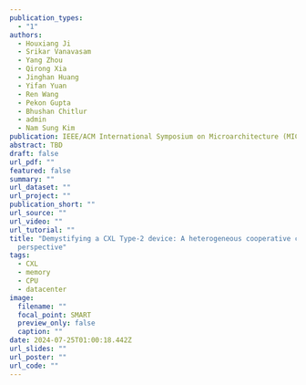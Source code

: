 ```yaml
---
publication_types:
  - "1"
authors:
  - Houxiang Ji
  - Srikar Vanavasam
  - Yang Zhou
  - Qirong Xia
  - Jinghan Huang
  - Yifan Yuan
  - Ren Wang
  - Pekon Gupta
  - Bhushan Chitlur
  - admin
  - Nam Sung Kim
publication: IEEE/ACM International Symposium on Microarchitecture (MICRO, accepted)
abstract: TBD
draft: false
url_pdf: ""
featured: false
summary: ""
url_dataset: ""
url_project: ""
publication_short: ""
url_source: ""
url_video: ""
url_tutorial: ""
title: "Demystifying a CXL Type-2 device: A heterogeneous cooperative computing
  perspective"
tags:
  - CXL
  - memory
  - CPU
  - datacenter
image:
  filename: ""
  focal_point: SMART
  preview_only: false
  caption: ""
date: 2024-07-25T01:00:18.442Z
url_slides: ""
url_poster: ""
url_code: ""
---
```

